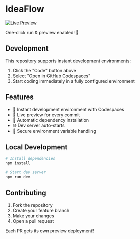 # IdeaFlow

[![Live Preview](https://img.shields.io/badge/Live%20Preview-GitHub%20Pages-brightgreen)](https://knoksen.github.io/IdeaFlow/)

One-click run & preview enabled! 🚀

## Development

This repository supports instant development environments:

1. Click the "Code" button above
2. Select "Open in GitHub Codespaces"
3. Start coding immediately in a fully configured environment

## Features

- 🚀 Instant development environment with Codespaces
- 📱 Live preview for every commit
- 🔄 Automatic dependency installation
- 🌐 Dev server auto-starts
- 🔐 Secure environment variable handling

## Local Development

```bash
# Install dependencies
npm install

# Start dev server
npm run dev
```

## Contributing

1. Fork the repository
2. Create your feature branch
3. Make your changes
4. Open a pull request

Each PR gets its own preview deployment!
